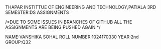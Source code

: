   THAPAR INSTITTUE OF ENGINEERING AND TECHNOLOGY,PATIALA
  3RD SEMESTER:DS ASSIGNMENTS

/*DUE TO SOME ISSUES IN BRANCHES OF GITHUB ALL THE ASSIGNMENTS ARE BEING PUSHED AGAIN */


NAME:VANSHIKA SOHAL
ROLL NUMBER:1024170330
YEAR:2nd
GROUP:Q32
